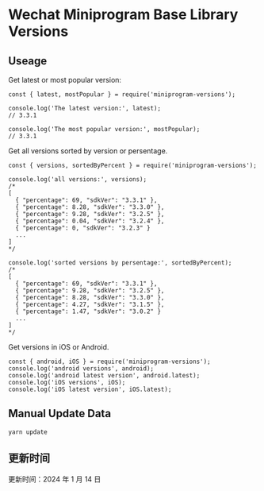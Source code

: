 
# Wechat Miniprogram Base Library Versions

## Useage

Get latest or most popular version:

```;
const { latest, mostPopular } = require('miniprogram-versions');

console.log('The latest version:', latest);
// 3.3.1

console.log('The most popular version:', mostPopular);
// 3.3.1

```

Get all versions sorted by version or persentage.

```
const { versions, sortedByPercent } = require('miniprogram-versions');

console.log('all versions:', versions);
/*
[
  { "percentage": 69, "sdkVer": "3.3.1" },
  { "percentage": 8.28, "sdkVer": "3.3.0" },
  { "percentage": 9.28, "sdkVer": "3.2.5" },
  { "percentage": 0.04, "sdkVer": "3.2.4" },
  { "percentage": 0, "sdkVer": "3.2.3" }
  ...
]
*/

console.log('sorted versions by persentage:', sortedByPercent);
/*
[
  { "percentage": 69, "sdkVer": "3.3.1" },
  { "percentage": 9.28, "sdkVer": "3.2.5" },
  { "percentage": 8.28, "sdkVer": "3.3.0" },
  { "percentage": 4.27, "sdkVer": "3.1.5" },
  { "percentage": 1.47, "sdkVer": "3.0.2" }
  ...
]
*/
```

Get versions in iOS or Android.

```
const { android, iOS } = require('miniprogram-versions');
console.log('android versions', android);
console.log('android latest version', android.latest);
console.log('iOS versions', iOS);
console.log('iOS latest version', iOS.latest);
```

## Manual Update Data

```
yarn update
```

## 更新时间

更新时间：2024 年 1 月 14 日

